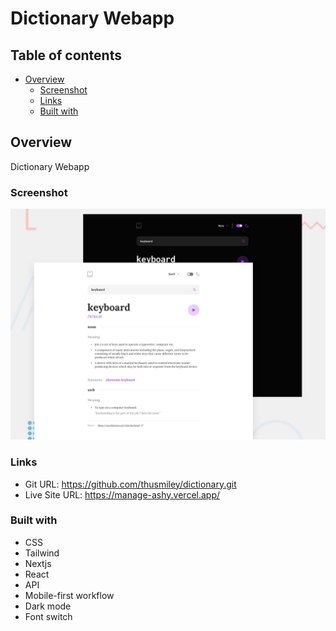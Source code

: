 # Dictionary Webapp

## Table of contents

- [Overview](#overview)
  - [Screenshot](#screenshot)
  - [Links](#links)
  - [Built with](#built-with)

## Overview

Dictionary Webapp

### Screenshot

![](/public/preview.jpg)

### Links

- Git URL: https://github.com/thusmiley/dictionary.git
- Live Site URL: https://manage-ashy.vercel.app/

### Built with

- CSS
- Tailwind
- Nextjs
- React
- API
- Mobile-first workflow
- Dark mode
- Font switch
